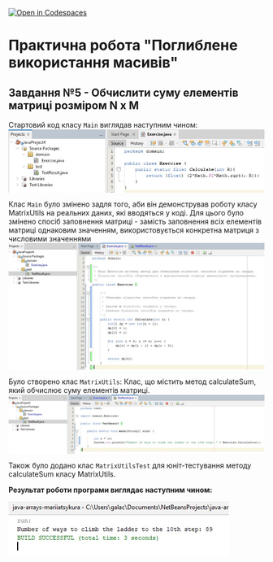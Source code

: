 [![Open in Codespaces](https://classroom.github.com/assets/launch-codespace-7f7980b617ed060a017424585567c406b6ee15c891e84e1186181d67ecf80aa0.svg)](https://classroom.github.com/open-in-codespaces?assignment_repo_id=11336024)
# Практична робота "Поглиблене використання масивів"

## Завдання №5 - Обчислити суму елементів матриці розміром N x M 

Стартовий код класу ```Main``` виглядав наступним чином:
<img src="https://github.com/ppc-ntu-khpi/java-arrays-mariiatsykura/blob/master/src/start1.jpeg" align="center" >
   

Клас ```Main``` було змінено задля того, аби він демонстрував роботу класу MatrixUtils на реальних даних, які вводяться у коді. Для цього було змінено спосіб заповнення матриці - замість заповнення всіх елементів матриці однаковим значенням, використовується конкретна матриця з числовими значеннями
   <img src="https://github.com/ppc-ntu-khpi/java-arrays-mariiatsykura/blob/master/src/new1.jpeg" align="center" >

Було створено клас ```MatrixUtils```: Клас, що містить метод calculateSum, який обчислює суму елементів матриці.
   <img src="https://github.com/ppc-ntu-khpi/java-arrays-mariiatsykura/blob/master/src/new2.jpeg" align="center" >

Також було додано клас ```MatrixUtilsTest``` для юніт-тестування методу calculateSum класу MatrixUtils.

**Результат роботи програми виглядає наступним чином:**

<img src="https://github.com/ppc-ntu-khpi/java-arrays-mariiatsykura/blob/master/src/result.jpeg" align="center" >
